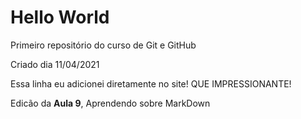 # Hello World
 
Primeiro repositório do curso de Git e GitHub

Criado dia 11/04/2021

Essa linha eu adicionei diretamente no site! QUE IMPRESSIONANTE!

Edicão da **Aula 9**, Aprendendo sobre MarkDown
